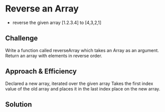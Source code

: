 # Reverse an Array
<!-- Short summary or background information -->
- reverse the given array [1.2.3.4] to [4,3,2,1]

## Challenge
<!-- Description of the challenge -->
Write a function called reverseArray which takes an Array as an argument. Return an array with elements in reverse order.

## Approach & Efficiency
<!-- What approach did you take? Why? What is the Big O space/time for this approach? -->
Declared a new array,
iterated over the given array
Takes the first index value of the old array and places it in the last index place on the new array.


## Solution
<!-- Embedded whiteboard image -->